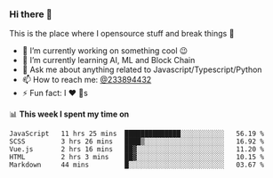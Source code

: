 ### Hi there 👋

<!--
**a233894432/a233894432** is a ✨ _special_ ✨ repository because its `README.md` (this file) appears on your GitHub profile.

Here are some ideas to get you started:

- 🔭 I’m currently working on ...
- 🌱 I’m currently learning ...
- 👯 I’m looking to collaborate on ...
- 🤔 I’m looking for help with ...
- 💬 Ask me about ...
- 📫 How to reach me: ...
- 😄 Pronouns: ...
- ⚡ Fun fact: ...
-->
 
 
This is the place where I opensource stuff and break things :rofl:

- 🔭 I’m currently working on something cool :wink:
- 🌱 I’m currently learning AI, ML and Block Chain
- 💬 Ask me about anything related to Javascript/Typescript/Python
- 📫 How to reach me: [@233894432](https://twitter.com/233894432)
- ⚡ Fun fact: I :heart: :dog:s

📊 **This week I spent my time on**
<!--START_SECTION:waka-->
```text
JavaScript   11 hrs 25 mins  ██████████████░░░░░░░░░░░   56.19 % 
SCSS         3 hrs 26 mins   ████▒░░░░░░░░░░░░░░░░░░░░   16.92 % 
Vue.js       2 hrs 16 mins   ██▓░░░░░░░░░░░░░░░░░░░░░░   11.20 % 
HTML         2 hrs 3 mins    ██▓░░░░░░░░░░░░░░░░░░░░░░   10.15 % 
Markdown     44 mins         █░░░░░░░░░░░░░░░░░░░░░░░░   03.67 % 
```
<!--END_SECTION:waka-->
